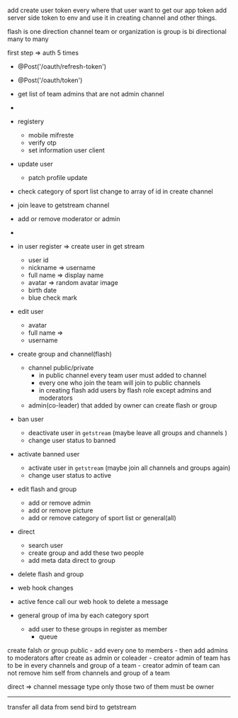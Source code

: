 add create user token every where that user want to get our app token
add server side token to env and use it in creating channel and other things.

flash is one direction channel
team or organization is 
group is bi directional many to many

first step => auth 5 times
- @Post('/oauth/refresh-token')
- @Post('/oauth/token')



- get list of team admins that are not admin channel
- 
- registery
	- mobile mifreste
	- verify otp
	- set information user client
- update user
	- patch profile update
-  check category of sport list change to array of id in create channel
- join  leave to getstream channel
- add or remove moderator or admin
- 
- in user register => create user in get stream 
	- user id
	- nickname => username
	- full name => display name
	- avatar => random avatar image
	- birth date
	- blue check mark
- edit user
	- avatar
	- full name =>
	- username
- create group and channel(flash) 
	- channel public/private
		- in public channel every team user must added to channel
		- every one who join the team will join to public channels
		- in creating flash add users by flash role except admins and moderators
	- admin(co-leader) that added by owner can create flash or group
- ban user
	- deactivate user in `getstream` (maybe leave all groups and channels )
	- change user status to banned
- activate banned user
	- activate user in `getstream` (maybe join all channels and groups again)
	- change user status to active

- edit flash and group
	- add or remove admin
	- add or remove picture
	- add or remove category of sport list or general(all)
- direct
	- search user 
	- create group and add these two people
	- add meta data direct to group
- delete flash and group
- web hook changes
- active fence call our web hook to delete a message
- general group of ima by each category sport
	- add user to these groups in register as member
		- queue








create falsh or group public
	- add every one to members
	- then add admins to moderators after create 
as admin or coleader 
	- creator admin of team has to be in every channels and group of a team
	- creator admin of team can not remove him self from channels and group of a team


direct => channel message type only those two of them must be owner 





----------------------------------------
transfer all data from send bird to getstream
